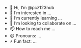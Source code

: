 - 👋 Hi, I’m @pcz123hub
- 👀 I’m interested in ...
- 🌱 I’m currently learning ...
- 💞️ I’m looking to collaborate on ...
- 📫 How to reach me ...
- 😄 Pronouns: ...
- ⚡ Fun fact: ...

<!---
pcz123hub/pcz123hub is a ✨ special ✨ repository because its `README.md` (this file) appears on your GitHub profile.
You can click the Preview link to take a look at your changes.
--->
